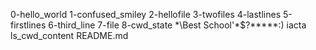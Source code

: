 0-hello_world
1-confused_smiley
2-hellofile
3-twofiles
4-lastlines
5-firstlines
6-third_line
7-file
8-cwd_state
\*\\Best School'\*$?*****:)
iacta
ls_cwd_content
README.md
